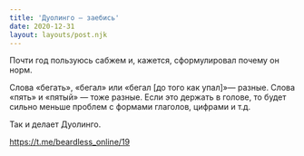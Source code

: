 ```yaml
---
title: 'Дуолинго — заебись'
date: 2020-12-31
layout: layouts/post.njk
---
```


Почти год пользуюсь сабжем и, кажется, сформулировал почему он норм.

Слова «бегать», «бегал» или «бегал [до того как упал]»— разные. Слова «пять» и «пятый» — тоже разные. Если это держать в голове, то будет сильно меньше проблем с формами глаголов, цифрами и т.д.

Так и делает Дуолинго.

https://t.me/beardless_online/19